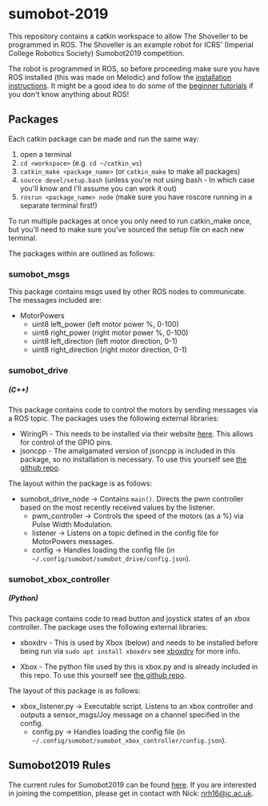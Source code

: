 # sumobot-2019

This repository contains a catkin workspace to allow The Shoveller to be programmed in ROS. The Shoveller is an example robot for ICRS' (Imperial College Robotics Society) Sumobot2019 competition.

The robot is programmed in ROS, so before proceeding make sure you have ROS installed (this was made on Melodic) and follow the [installation instructions](http://wiki.ros.org/ROS/Installation). It might be a good idea to do some of the [beginner tutorials](http://wiki.ros.org/ROS/Tutorials) if you don't know anything about ROS!

## Packages

Each catkin package can be made and run the same way:

1. open a terminal
2. `cd <workspace>` (e.g. `cd ~/catkin_ws`)
3. `catkin_make <package_name>` (or `catkin_make` to make all packages)
4. `source devel/setup.bash` (unless you're not using bash - In which case you'll know and I'll assume you can work it out)
5. `rosrun <package_name> node` (make sure you have roscore running in a separate terminal first!)

To run multiple packages at once you only need to run catkin_make once, but you'll need to make sure you've sourced the setup file on each new terminal.

The packages within are outlined as follows:

### sumobot_msgs

This package contains msgs used by other ROS nodes to communicate. The messages included are:

 - MotorPowers
     - uint8 left_power (left motor power %, 0-100)
     - uint8 right_power (right motor power %, 0-100)
     - uint8 left_direction (left motor direction, 0-1)
     - uint8 right_direction (right motor direction, 0-1)

### sumobot_drive
##### (C++)

This package contains code to control the motors by sending messages via a ROS topic. The packages uses the following external libraries:

 - WiringPi - This needs to be installed via their website [here](http://wiringpi.com/download-and-install/). This allows for control of the GPIO pins.
 - jsoncpp - The amalgamated version of jsoncpp is included in this package, so no installation is necessary. To use this yourself see [the github repo](https://github.com/open-source-parsers/jsoncpp).

The layout within the package is as follows:
 - sumobot_drive_node -> Contains `main()`. Directs the pwm controller based on the most recently received values by the listener.
     - pwm_controller -> Controls the speed of the motors (as a %) via Pulse Width Modulation.
     - listener -> Listens on a topic defined in the config file for MotorPowers messages.
     - config -> Handles loading the config file (in `~/.config/sumobot/sumobot_drive/config.json`).

### sumobot_xbox_controller
##### (Python)

This package contains code to read button and joystick states of an xbox controller. The package uses the following external libraries:

 - xboxdrv - This is used by Xbox (below) and needs to be installed before being run via `sudo apt install xboxdrv` see [xboxdrv](http://xboxdrv.gitlab.io/) for more info.

 - Xbox - The python file used by this is xbox.py and is already included in this repo. To use this yourself see [the github repo](https://github.com/FRC4564/Xbox).

The layout of this package is as follows:
 - xbox_listener.py -> Executable script. Listens to an xbox controller and outputs a sensor_msgs/Joy message on a channel specified in the config.
     - config.py -> Handles loading the config file (in `~/.config/sumobot/sumobot_xbox_controller/config.json`).


## Sumobot2019 Rules

The current rules for Sumobot2019 can be found [here](http://sumobotrules.icrs.io). If you are interested in joining the competition, please get in contact with Nick: nrh16@ic.ac.uk.
